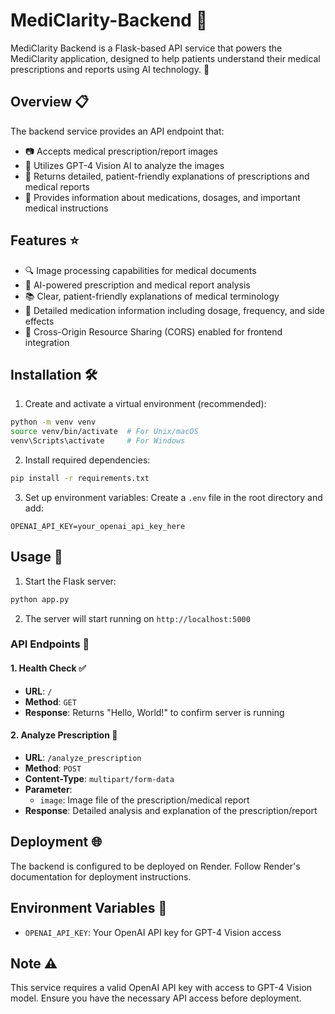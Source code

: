 # MediClarity-Backend 🏥

MediClarity Backend is a Flask-based API service that powers the MediClarity application, designed to help patients understand their medical prescriptions and reports using AI technology. 🤖

## Overview 📋

The backend service provides an API endpoint that:
- 📷 Accepts medical prescription/report images
- 🧠 Utilizes GPT-4 Vision AI to analyze the images
- 📝 Returns detailed, patient-friendly explanations of prescriptions and medical reports
- 💊 Provides information about medications, dosages, and important medical instructions

## Features ⭐

- 🔍 Image processing capabilities for medical documents
- 🤖 AI-powered prescription and medical report analysis
- 📚 Clear, patient-friendly explanations of medical terminology
- 💊 Detailed medication information including dosage, frequency, and side effects
- 🔄 Cross-Origin Resource Sharing (CORS) enabled for frontend integration

## Installation 🛠️

1. Create and activate a virtual environment (recommended):
```bash
python -m venv venv
source venv/bin/activate  # For Unix/macOS
venv\Scripts\activate     # For Windows
```

2. Install required dependencies:
```bash
pip install -r requirements.txt
```

3. Set up environment variables:
Create a `.env` file in the root directory and add:
```
OPENAI_API_KEY=your_openai_api_key_here
```

## Usage 🚀

1. Start the Flask server:
```bash
python app.py
```

2. The server will start running on `http://localhost:5000`

### API Endpoints 🔌

#### 1. Health Check ✅
- **URL**: `/`
- **Method**: `GET`
- **Response**: Returns "Hello, World!" to confirm server is running

#### 2. Analyze Prescription 🔬
- **URL**: `/analyze_prescription`
- **Method**: `POST`
- **Content-Type**: `multipart/form-data`
- **Parameter**: 
  - `image`: Image file of the prescription/medical report
- **Response**: Detailed analysis and explanation of the prescription/report

## Deployment 🌐

The backend is configured to be deployed on Render. Follow Render's documentation for deployment instructions.

## Environment Variables 🔑

- `OPENAI_API_KEY`: Your OpenAI API key for GPT-4 Vision access

## Note ⚠️

This service requires a valid OpenAI API key with access to GPT-4 Vision model. Ensure you have the necessary API access before deployment.
